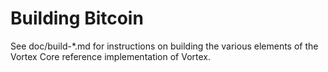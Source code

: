 Building Bitcoin
================

See doc/build-*.md for instructions on building the various
elements of the Vortex Core reference implementation of Vortex.
